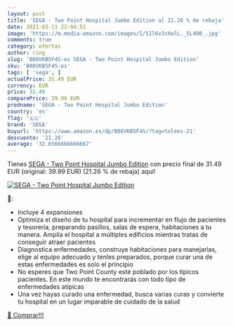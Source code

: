 ```yaml
---
layout: post
title: 'SEGA - Two Point Hospital Jumbo Edition al 21.26 % de rebaja'
date: 2021-03-11 22:04:51
image: 'https://m.media-amazon.com/images/I/51l6vJcHalL._SL400_.jpg'
comments: true
category: ofertas
author: ring
slug: 'B08VKB5F4S-es SEGA - Two Point Hospital Jumbo Edition'
sku: 'B08VKB5F4S-es'
tags: [ 'sega', ]
actualPrice: 31.49 EUR
currency: EUR
price: 31.49
comparePrice: 39.99 EUR
prodname: 'SEGA - Two Point Hospital Jumbo Edition'
country: 'es'
flag: '🇪🇸'
brand: 'SEGA'
buyurl: 'https://www.amazon.es/dp/B08VKB5F4S/?tag=tolees-21'
descuento: '21.26'
average: '32.6566666666667'
---
```


Tienes [SEGA - Two Point Hospital Jumbo Edition](https://www.amazon.es/dp/B08VKB5F4S/?tag=tolees-21) con precio final de  31.49 EUR (original: 39.99 EUR) (21.26 %  de rebaja) aqui!

[![SEGA - Two Point Hospital Jumbo Edition](https://m.media-amazon.com/images/I/51l6vJcHalL._SL400_.jpg)](https://www.amazon.es/dp/B08VKB5F4S/?tag=tolees-21)

🔎:

- Incluye 4 expansiones
- Optimiza el diseño de tu hospital para incrementar en flujo de pacientes y tesorería, preparando pasillos, salas de espera, habitaciones a tu manera. Amplía el hospital a múltiples edificios mientras tratas de conseguir atraer pacientes
- Diagnostica enfermedades, construye habitaciones para manejarlas, elige al equipo adecuado y tenles preparados, porque curar una de estas enfermedades es solo el principio
- No esperes que Two Point County esté poblado por los típicos pacientes. En este mundo te encontrarás con todo tipo de enfermedades atípicas
- Una vez hayas curado una enfermedad, busca varias curas y convierte tu hospital en un lugar imparable de cuidado de la salud

[🛒 Comprar!!!](https://www.amazon.es/dp/B08VKB5F4S/?tag=tolees-21)
